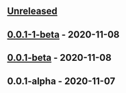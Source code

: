 <a name="unreleased"></a>
## [Unreleased]


<a name="0.0.1-1-beta"></a>
## [0.0.1-1-beta] - 2020-11-08

<a name="0.0.1-beta"></a>
## [0.0.1-beta] - 2020-11-08

<a name="0.0.1-alpha"></a>
## 0.0.1-alpha - 2020-11-07

[Unreleased]: https://github.com/GrolimundSolutions/syntheticMonitor/compare/0.0.1-1-beta...HEAD
[0.0.1-1-beta]: https://github.com/GrolimundSolutions/syntheticMonitor/compare/0.0.1-beta...0.0.1-1-beta
[0.0.1-beta]: https://github.com/GrolimundSolutions/syntheticMonitor/compare/0.0.1-alpha...0.0.1-beta
